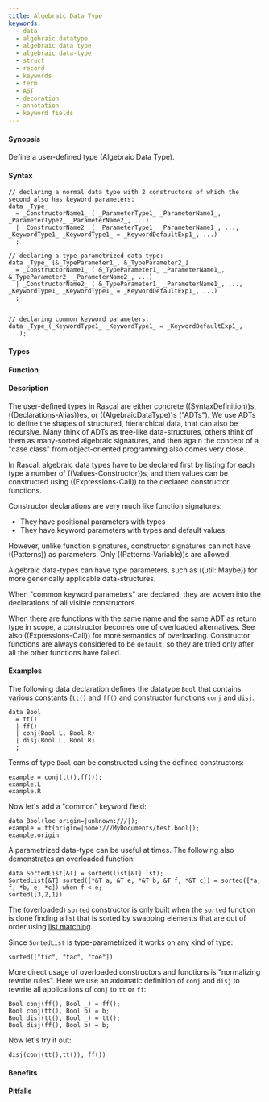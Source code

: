```yaml
---
title: Algebraic Data Type
keywords:
  - data
  - algebraic datatype
  - algebraic data type
  - algebraic data-type
  - struct
  - record
  - keywords
  - term
  - AST
  - decoration
  - annotation
  - keyword fields
---
```


#### Synopsis

Define a user-defined type (Algebraic Data Type).

#### Syntax

```rascal
// declaring a normal data type with 2 constructors of which the second also has keyword parameters:
data _Type_
  = _ConstructorName1_ ( _ParameterType1_ _ParameterName1_, _ParameterType2_ _ParameterName2_, ...)
  | _ConstructorName2_ ( _ParameterType1_ _ParameterName1_, ..., _KeywordType1_ _KeywordType1_ = _KeywordDefaultExp1_, ...)
  ;

// declaring a type-parametrized data-type:
data _Type_ [&_TypeParameter1_, &_TypeParameter2_]
  = _ConstructorName1_ ( &_TypeParameter1_ _ParameterName1_, &_TypeParameter2_ _ParameterName2_, ...)
  | _ConstructorName2_ ( &_TypeParameter1_ _ParameterName1_, ..., _KeywordType1_ _KeywordType1_ = _KeywordDefaultExp1_, ...)
  ;  


// declaring common keyword parameters:
data _Type_(_KeywordType1_ _KeywordType1_ = _KeywordDefaultExp1_, ...);
```

#### Types

#### Function

#### Description

The user-defined types in Rascal are either concrete ((SyntaxDefinition))s, ((Declarations-Alias))es, or ((AlgebraicDataType))s ("ADTs"). We use ADTs to define the shapes of structured, hierarchical data, that can also be recursive. Many think of ADTs as tree-like data-structures, others think of them as many-sorted algebraic signatures, and then again the concept of a "case class" from object-oriented programming also comes very close.

In Rascal, algebraic data types have to be declared first by listing for each type a number of ((Values-Constructor))s, and then values can be constructed using ((Expressions-Call)) to the declared constructor functions.

Constructor declarations are very much like function signatures:
* They have positional parameters with types
* They have keyword parameters with types and default values.

However, unlike function signatures, constructor signatures can not have ((Patterns)) as parameters. Only ((Patterns-Variable))s are allowed.

Algebraic data-types can have type parameters, such as ((util::Maybe)) for more generically applicable data-structures.

When "common keyword parameters" are declared, they are woven into the declarations of all visible constructors.

When there are functions with the same name and the same ADT as return type in scope, a constructor becomes
one of overloaded alternatives. See also ((Expressions-Call)) for more semantics of overloading. Constructor
functions are always considered to be `default`, so they are tried only after all the other functions have failed.

#### Examples

The following data declaration defines the datatype `Bool` that contains various constants (`tt()` and `ff()`
and constructor functions `conj` and `disj`.
```rascal-shell,continue
data Bool 
  = tt() 
  | ff() 
  | conj(Bool L, Bool R)  
  | disj(Bool L, Bool R)
  ;
```
 
Terms of type `Bool` can be constructed using the defined constructors:
```rascal-shell,continue
example = conj(tt(),ff());
example.L
example.R
```

Now let's add a "common" keyword field:
```rascal-shell,continue
data Bool(loc origin=|unknown:///|);
example = tt(origin=|home:///MyDocuments/test.bool|);
example.origin
```

A parametrized data-type can be useful at times. The following
also demonstrates an overloaded function:

```rascal-shell,continue
data SortedList[&T] = sorted(list[&T] lst);
SortedList[&T] sorted([*&T a, &T e, *&T b, &T f, *&T c]) = sorted([*a, f, *b, e, *c]) when f < e;
sorted([3,2,1])
```

The (overloaded) `sorted` constructor is only built when the `sorted` function is done finding a list that is sorted
by swapping elements that are out of order using [list matching]((Patterns-List)). 

Since `SortedList` is type-parametrized it works on any kind of type:
```rascal-shell,continue
sorted(["tic", "tac", "toe"])
```

More direct usage of overloaded constructors and functions is "normalizing rewrite rules". 
Here we use an axiomatic definition of `conj` and `disj` to rewrite all applications of `conj` to `tt` or `ff`:

```rascal-shell,continue
Bool conj(ff(), Bool _) = ff();
Bool conj(tt(), Bool b) = b;
Bool disj(tt(), Bool _) = tt();
Bool disj(ff(), Bool b) = b;
```

Now let's try it out:
```rascal-shell,continue
disj(conj(tt(),tt()), ff())
```

#### Benefits

#### Pitfalls

